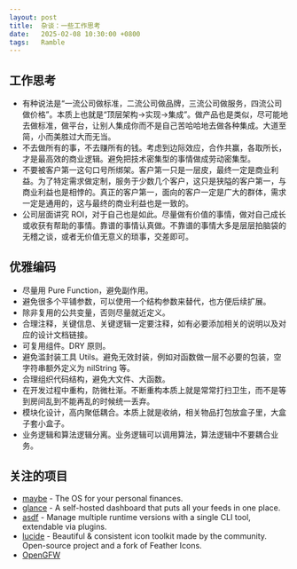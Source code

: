 ```yaml
---
layout: post
title:  杂谈：一些工作思考
date:   2025-02-08 10:30:00 +0800
tags:   Ramble
---
```


## 工作思考

* 有种说法是“一流公司做标准，二流公司做品牌，三流公司做服务，四流公司做价格”。本质上也就是“顶层架构→实现→集成”。做产品也是类似，尽可能地去做标准，做平台，让别人集成你而不是自己苦哈哈地去做各种集成。大道至简，小而美胜过大而无当。
* 不去做所有的事，不去赚所有的钱。考虑到边际效应，合作共赢，各取所长，才是最高效的商业逻辑。避免把技术密集型的事情做成劳动密集型。
* 不要被客户第一这句口号所绑架。客户第一只是一层皮，最终一定是商业利益。为了特定需求做定制，服务于少数几个客户，这只是狭隘的客户第一，与商业利益也是相悖的。真正的客户第一，面向的客户一定是广大的群体，需求一定是通用的，这与最终的商业利益也是一致的。
* 公司层面讲究 ROI，对于自己也是如此。尽量做有价值的事情，做对自己成长或收获有帮助的事情。靠谱的事情认真做。不靠谱的事情大多是层层拍脑袋的无稽之谈，或者无价值无意义的琐事，交差即可。

## 优雅编码

* 尽量用 Pure Function，避免副作用。
* 避免很多个平铺参数，可以使用一个结构参数来替代，也方便后续扩展。
* 除非复用的公共变量，否则尽量就近定义。
* 合理注释，关键信息、关键逻辑一定要注释，如有必要添加相关的说明以及对应的设计文档链接。
* 可复用组件。DRY 原则。
* 避免滥封装工具 Utils。避免无效封装，例如对函数做一层不必要的包装，空字符串额外定义为 nilString 等。
* 合理组织代码结构，避免大文件、大函数。
* 在开发过程中重构，防微杜渐。不断重构本质上就是常常打扫卫生，而不是等到房间乱到不能再乱的时候统一丢弃。
* 模块化设计，高内聚低耦合。本质上就是收纳，相关物品打包放盒子里，大盒子套小盒子。
* 业务逻辑和算法逻辑分离。业务逻辑可以调用算法，算法逻辑中不要耦合业务。

## 关注的项目

* [maybe](https://github.com/maybe-finance/maybe) - The OS for your personal finances.
* [glance](https://github.com/glanceapp/glance) - A self-hosted dashboard that puts all your feeds in one place.
* [asdf](https://github.com/asdf-vm/asdf) - Manage multiple runtime versions with a single CLI tool, extendable via plugins.
* [lucide](https://github.com/lucide-icons/lucide) - Beautiful & consistent icon toolkit made by the community. Open-source project and a fork of Feather Icons.
* [OpenGFW](https://github.com/apernet/OpenGFW)
